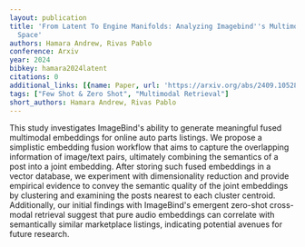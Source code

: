 ```yaml
---
layout: publication
title: 'From Latent To Engine Manifolds: Analyzing Imagebind''s Multimodal Embedding
  Space'
authors: Hamara Andrew, Rivas Pablo
conference: Arxiv
year: 2024
bibkey: hamara2024latent
citations: 0
additional_links: [{name: Paper, url: 'https://arxiv.org/abs/2409.10528'}]
tags: ["Few Shot & Zero Shot", "Multimodal Retrieval"]
short_authors: Hamara Andrew, Rivas Pablo
---
```

This study investigates ImageBind's ability to generate meaningful fused
multimodal embeddings for online auto parts listings. We propose a simplistic
embedding fusion workflow that aims to capture the overlapping information of
image/text pairs, ultimately combining the semantics of a post into a joint
embedding. After storing such fused embeddings in a vector database, we
experiment with dimensionality reduction and provide empirical evidence to
convey the semantic quality of the joint embeddings by clustering and examining
the posts nearest to each cluster centroid. Additionally, our initial findings
with ImageBind's emergent zero-shot cross-modal retrieval suggest that pure
audio embeddings can correlate with semantically similar marketplace listings,
indicating potential avenues for future research.